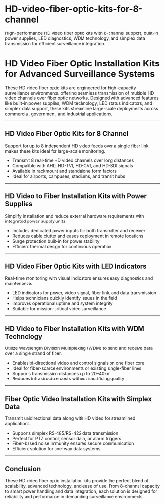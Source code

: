 # HD-video-fiber-optic-kits-for-8-channel
High-performance HD video fiber optic kits with 8-channel support, built-in power supplies, LED diagnostics, WDM technology, and simplex data transmission for efficient surveillance integration.

# HD Video Fiber Optic Installation Kits for Advanced Surveillance Systems

These HD video fiber optic kits are engineered for high-capacity surveillance environments, offering seamless transmission of multiple HD video channels over fiber optic networks. Designed with advanced features like built-in power supplies, WDM technology, LED status indicators, and simplex data support, these kits streamline large-scale deployments across commercial, government, and industrial applications.

---

## HD Video Fiber Optic Kits for 8 Channel

Support for up to 8 independent HD video feeds over a single fiber link makes these kits ideal for large-scale monitoring.

- Transmit 8 real-time HD video channels over long distances  
- Compatible with AHD, HD-TVI, HD-CVI, and HD-SDI signals  
- Available in rackmount and standalone form factors  
- Ideal for airports, campuses, stadiums, and transit hubs  

---

## HD Video to Fiber Installation Kits with Power Supplies

Simplify installation and reduce external hardware requirements with integrated power supply units.

- Includes dedicated power inputs for both transmitter and receiver  
- Reduces cable clutter and eases deployment in remote locations  
- Surge protection built-in for power stability  
- Efficient thermal design for continuous operation  

---

## HD Video Fiber Optic Kits with LED Indicators

Real-time monitoring with visual indicators ensures easy diagnostics and maintenance.

- LED indicators for power, video signal, fiber link, and data transmission  
- Helps technicians quickly identify issues in the field  
- Improves operational uptime and system integrity  
- Suitable for mission-critical video surveillance  

---

## HD Video to Fiber Installation Kits with WDM Technology

Utilize Wavelength Division Multiplexing (WDM) to send and receive data over a single strand of fiber.

- Enables bi-directional video and control signals on one fiber core  
- Ideal for fiber-scarce environments or existing single-fiber lines  
- Supports transmission distances up to 20–40km  
- Reduces infrastructure costs without sacrificing quality  

---

## Fiber Optic Video Installation Kits with Simplex Data

Transmit unidirectional data along with HD video for streamlined applications.

- Supports simplex RS-485/RS-422 data transmission  
- Perfect for PTZ control, sensor data, or alarm triggers  
- Fiber-based noise immunity ensures secure communication  
- Efficient solution for one-way data systems  

---

## Conclusion

These HD video fiber optic installation kits provide the perfect blend of scalability, advanced technology, and ease of use. From 8-channel capacity to smart power handling and data integration, each solution is designed for reliability and performance in demanding surveillance environments.
